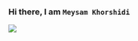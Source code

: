 ### Hi there, I am `Meysam Khorshidi`
<img src='https://github-readme-stats.vercel.app/api?username=MeysamKhorshidi&show_icons=true&theme=radical' />


